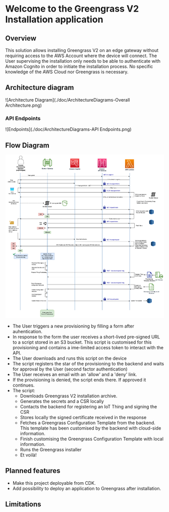 # Welcome to the Greengrass V2 Installation application

## Overview
This solution allows installing Greengrass V2 on an edge gateway without requiring access to the AWS Account
where the device will connect. The User supervising the installation only needs to be able to authenticate
with Amazon Cognito in order to initiate the installation process. No specific knowledge of the AWS Cloud nor
Greengrass is necessary.

## Architecture diagram
![Architecture Diagram](./doc/ArchitectureDiagrams-Overall Architecture.png)
### API Endpoints
![Endpoints](./doc/ArchitectureDiagrams-API Endpoints.png)

## Flow Diagram
![Flow Diagram](./doc/ArchitectureDiagrams-FlowDiagram.png)

* The User triggers a new provisioning by filling a form after auhentication.
* In response to the form the user receives a short-lived pre-signed URL to a script stored in an S3 bucket.
This script is customised for this provisioning and contains a ime-limited access token to interact with the API.
* The User downloads and runs this script on the device
* The script registers the star of the provisioning to the backend and waits for approval by the User (second factor authentication)
* The User receives an email with an 'allow' and a 'deny' link.
* If the provisioning is denied, the script ends there. If approved it continues.
* The script:
  * Downloads Greengrass V2 installation archive.
  * Generates the secrets and a CSR locally
  * Contacts the backend for registering an IoT Thing and signing the CSR
  * Stores locally the signed certificate received in the response
  * Fetches a Greengrass Configuration Template from the backend. This template has been customised by the backend 
with cloud-side information.
  * Finish customising the Greengrass Configuration Template with local information.
  * Runs the Greengrass installer
  * Et voilà!

## Planned features
* Make this project deployable from CDK.
* Add possibility to deploy an application to Greengrass after installation.

## Limitations


